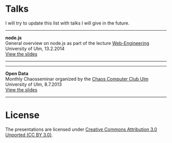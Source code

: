 # Talks

I will try to update this list with talks I will give in the future. 

---

**node.js**  
General overview on node.js as part of the lecture
[Web-Engineering](http://www.uni-ulm.de/in/mi/mi-lehre/2013ws/web-engineering.html)
University of Ulm, 13.2.2014  
[View the slides](http://cmichi.github.io/talks/webeng-node)

---

---

**Open Data**  
Monthly Chaosseminar organized by the [Chaos Computer Club Ulm](http://ulm.ccc.de)  
University of Ulm, 8.7.2013  
[View the slides](http://cmichi.github.io/talks/chaosseminar-open-data)

---


# License

The presentations are licensed under 
[Creative Commons Attribution 3.0 Unported (CC BY 3.0)](http://creativecommons.org/licenses/by/3.0).

